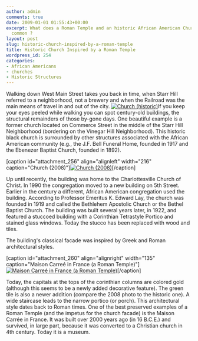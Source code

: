 ```yaml
---
author: admin
comments: true
date: 2009-01-01 01:55:43+00:00
excerpt: What does a Roman Temple and an historic African American Church have in
  common ?
layout: post
slug: historic-church-inspired-by-a-roman-temple
title: Historic Church Inspired by a Roman Temple
wordpress_id: 254
categories:
- African Americans
- churches
- Historic Structures
---
```


Walking down West Main Street takes you back in time, when Starr Hill referred to a neighborhood, not a brewery and when the Railroad was the main means of travel in and out of the city. [![Church (historic)](http://www.locohistory.org/blog/albemarle/wp-content/uploads/2008/12/bethel2.jpg)](http://www.locohistory.org/blog/albemarle/wp-content/uploads/2008/12/bethel2.jpg)If you keep your eyes peeled while walking you can spot century-old buildings, the structural remainders of those by-gone days. One beautiful example is a former church located on Commerce Street in the middle of the Starr Hill Neighborhood (bordering on the Vinegar Hill Neighborhood). This historic black church is surrounded by other structures associated with the African American community (e.g., the J.F. Bell Funeral Home, founded in 1917 and the Ebenezer Baptist Church, founded in 1892).

[caption id="attachment_256" align="alignleft" width="216" caption="Church (2008)"][![Church (2008)](http://www.locohistory.org/blog/albemarle/wp-content/uploads/2008/12/bethel1.jpg)](http://www.locohistory.org/blog/albemarle/wp-content/uploads/2008/12/bethel1.jpg)[/caption]

Up until recently, the building was home to the Charlottesville Church of Christ. In 1990 the congregation moved to a new building on 5th Street. Earlier in the century a different, African American congregation used the building. According to Professor Emeritus K. Edward Lay, the church was founded in 1919 and called the Bethlehem Apostolic Church or the Bethel Baptist Church. The building was built several years later, in 1922, and featured a stuccoed building with a Corinthian Tetrastyle Portico and stained glass windows. Today the stucco has been replaced with wood and tiles.

The building's classical facade was inspired by Greek and Roman architectural styles.

[caption id="attachment_260" align="alignright" width="135" caption="Maison Carreé in France (a Roman Temple)"][![Maison Carreé in France (a Roman Temple)](http://www.locohistory.org/blog/albemarle/wp-content/uploads/2008/12/bethel_maisoncarree1.jpg)](http://www.locohistory.org/blog/albemarle/wp-content/uploads/2008/12/bethel_maisoncarree1.jpg)[/caption]

Today, the capitals at the tops of the corinthian columns are colored gold (although this seems to be a newly added decorative feature). The green tile is also a newer addition (compare the 2008 photo to the historic one). A wide staircase leads to the narrow portico (or porch). This architectural style dates back to Roman times. One of the best preserved examples of a Roman Temple (and the impetus for the church facade) is the Maison Carrée in France. It was built over 2000 years ago (in 16 B.C.E.) and survived, in large part, because it was converted to a Christian church in 4th century. Today it is a museum.
